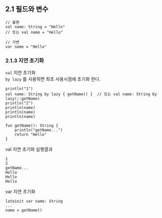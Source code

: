 ## 2.1 필드와 변수

```
// 불편
val name: String = "Hello"
// 또는 val name = "Hello"

// 가변
var name = "Hello"
```

### 2.1.3 지연 초기화

`val` 지연 초기화  
`by lazy` 를 사용하면 최초 사용시점에 초기화 한다.
```
println("1")
val name: String by lazy { getName() }  // 또는 val name: String by lazy(::getName)
println("2")
println(name)
println(name)
println(name)

fun getName(): String {
    println("getName...")
    return "Hello"
}
```

val 지연 초기화 실행결과
```
1
2
getName...
Hello
Hello
Hello
```

var 지연 초기화
```
lateinit var name: String
...
name = getName()
```




